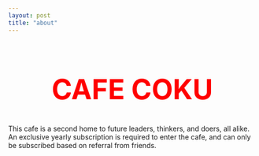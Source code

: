 ```yaml
---
layout: post
title: "about"
---
```


<h1 align="center"><span>

# <span style="color:red">CAFE COKU</span> 
</h1>

This cafe is a second home to future leaders, thinkers, and doers, all alike. An exclusive yearly subscription is required to enter the cafe, and can only be subscribed based on referral from friends.






